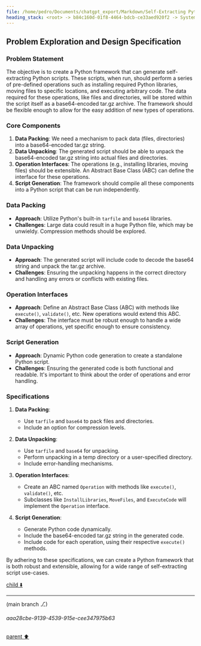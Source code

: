 ```yaml
---
file: /home/pedro/Documents/chatgpt_export/Markdown/Self-Extracting Python Script Framework.md
heading_stack: <root> -> b84c160d-01f8-4464-bdcb-ce33aed920f2 -> System -> 223bd57b-5a68-450f-8413-2c9aaa3de884 -> System -> aaa2f0a0-5c47-46c8-9517-226c34230146 -> User -> 0fec26b9-8a0c-4dfc-b842-fb7cf4697924 -> Assistant -> Problem Exploration and Design Specification
---
```

## Problem Exploration and Design Specification

### Problem Statement

The objective is to create a Python framework that can generate self-extracting Python scripts. These scripts, when run, should perform a series of pre-defined operations such as installing required Python libraries, moving files to specific locations, and executing arbitrary code. The data required for these operations, like files and directories, will be stored within the script itself as a base64-encoded tar.gz archive. The framework should be flexible enough to allow for the easy addition of new types of operations.

### Core Components

1. **Data Packing**: We need a mechanism to pack data (files, directories) into a base64-encoded tar.gz string.
2. **Data Unpacking**: The generated script should be able to unpack the base64-encoded tar.gz string into actual files and directories.
3. **Operation Interfaces**: The operations (e.g., installing libraries, moving files) should be extensible. An Abstract Base Class (ABC) can define the interface for these operations.
4. **Script Generation**: The framework should compile all these components into a Python script that can be run independently.

### Data Packing

- **Approach**: Utilize Python's built-in `tarfile` and `base64` libraries.
- **Challenges**: Large data could result in a huge Python file, which may be unwieldy. Compression methods should be explored.

### Data Unpacking

- **Approach**: The generated script will include code to decode the base64 string and unpack the tar.gz archive.
- **Challenges**: Ensuring the unpacking happens in the correct directory and handling any errors or conflicts with existing files.

### Operation Interfaces

- **Approach**: Define an Abstract Base Class (ABC) with methods like `execute()`, `validate()`, etc. New operations would extend this ABC.
- **Challenges**: The interface must be robust enough to handle a wide array of operations, yet specific enough to ensure consistency.

### Script Generation

- **Approach**: Dynamic Python code generation to create a standalone Python script.
- **Challenges**: Ensuring the generated code is both functional and readable. It's important to think about the order of operations and error handling.

### Specifications

1. **Data Packing**:
    - Use `tarfile` and `base64` to pack files and directories.
    - Include an option for compression levels.

2. **Data Unpacking**:
    - Use `tarfile` and `base64` for unpacking.
    - Perform unpacking in a temp directory or a user-specified directory.
    - Include error-handling mechanisms.

3. **Operation Interfaces**:
    - Create an ABC named `Operation` with methods like `execute()`, `validate()`, etc.
    - Subclasses like `InstallLibraries`, `MoveFiles`, and `ExecuteCode` will implement the `Operation` interface.

4. **Script Generation**:
    - Generate Python code dynamically.
    - Include the base64-encoded tar.gz string in the generated code.
    - Include code for each operation, using their respective `execute()` methods.

By adhering to these specifications, we can create a Python framework that is both robust and extensible, allowing for a wide range of self-extracting script use-cases.

[child ⬇️](#aaa28cbe-9139-4539-915e-cee347975b63)

---

(main branch ⎇)
###### aaa28cbe-9139-4539-915e-cee347975b63
[parent ⬆️](#0fec26b9-8a0c-4dfc-b842-fb7cf4697924)
